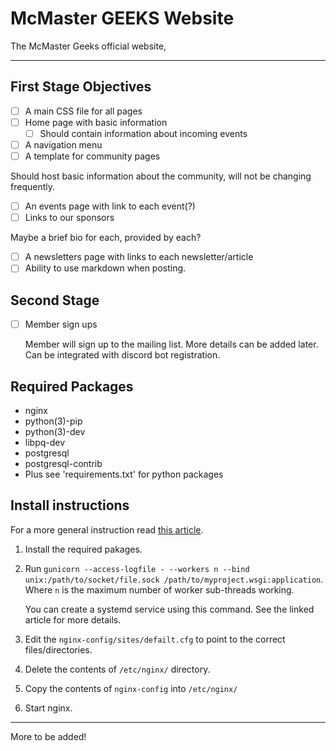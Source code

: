 # McMaster GEEKS Website

The McMaster Geeks official website,

---
## First Stage Objectives
 - [ ] A main CSS file for all pages
 - [ ] Home page with basic information
   - [ ] Should contain information about incoming events
 - [ ] A navigation menu
 - [ ] A template for community pages

 Should host basic information about the community, will not be changing frequently.

 - [ ] An events page with link to each event(?)
 - [ ] Links to our sponsors

 Maybe a brief bio for each, provided by each?

 - [ ] A newsletters page with links to each newsletter/article
 - [ ] Ability to use markdown when posting.
 
## Second Stage

 - [ ] Member sign ups

   Member will sign up to the mailing list. More details can be added later. Can be integrated with discord bot registration.

## Required Packages

 - nginx
 - python(3)-pip
 - python(3)-dev
 - libpq-dev
 - postgresql
 - postgresql-contrib
 - Plus see 'requirements.txt' for python packages

## Install instructions

 For a more general instruction read [this article](https://www.digitalocean.com/community/tutorials/how-to-set-up-django-with-postgres-nginx-and-gunicorn-on-ubuntu-16-04).
 
 1. Install the required pakages.
 2. Run `gunicorn --access-logfile - --workers n --bind unix:/path/to/socket/file.sock /path/to/myproject.wsgi:application`. Where `n` is the maximum number of worker sub-threads working.
 
     You can create a systemd service using this command. See the linked article for more details.
     
 3. Edit the `nginx-config/sites/defailt.cfg`  to point to the correct files/directories.
 4. Delete the contents of `/etc/nginx/` directory.
 5. Copy the contents of `nginx-config` into `/etc/nginx/`
 6. Start nginx.

---

More to be added!
